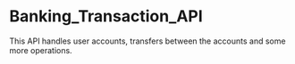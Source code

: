 
# Banking_Transaction_API
This API handles user accounts, transfers between the accounts and some more operations.
